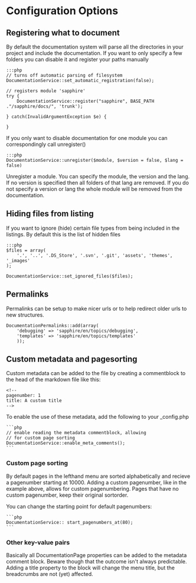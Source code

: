# Configuration Options

## Registering what to document
	
By default the documentation system will parse all the directories in your project 
and include the documentation. If you want to only specify a few folders you can 
disable it and register your paths manually

	:::php
	// turns off automatic parsing of filesystem
	DocumentationService::set_automatic_registration(false);
	
	// registers module 'sapphire'
	try {	
		DocumentationService::register("sapphire", BASE_PATH ."/sapphire/docs/", 'trunk');
		
	} catch(InvalidArgumentException $e) {
		
	} 
		
	
If you only want to disable documentation for one module you can correspondingly 
call unregister()

	:::php
	DocumentationService::unregister($module, $version = false, $lang = false)

Unregister a module. You can specify the module, the version and the lang. If 
no version is specified then all folders of that lang are removed. If you do 
not specify a version or lang the whole module will be removed from the 
documentation.


## Hiding files from listing

If you want to ignore (hide) certain file types from being included in the 
listings. By default this is the list of hidden files

	:::php
	$files = array(
		'.', '..', '.DS_Store', '.svn', '.git', 'assets', 'themes', '_images'
	);
	
	DocumentationService::set_ignored_files($files);

## Permalinks 

Permalinks can be setup to make nicer urls or to help redirect older urls
to new structures.

	DocumentationPermalinks::add(array(
		'debugging' => 'sapphire/en/topics/debugging',
		'templates' => 'sapphire/en/topics/templates'
		));

## Custom metadata and pagesorting

Custom metadata can be added to the file by creating a commentblock to the head
of the markdown file like this:

	<!--
	pagenumber: 1
	title: A custom title
	-->

To enable the use of these metadata, add the following to your _config.php

	```php
	// enable reading the metadata commentblock, allowing
	// for custom page sorting
	DocumentationService::enable_meta_comments();
	```

### Custom page sorting	

By default pages in the lefthand menu are sorted alphabetically and recieve a 
pagenumber starting at 10000. Adding a custom pagenumber, like in the example 
above, allows for custom pagenumbering. Pages that have no custom pagenumber, 
keep their original sortorder.

You can change the starting point for default pagenumbers:


	```php
	DocumentationService:: start_pagenumbers_at(80);
	```

### Other key-value pairs

Basically all DocumentationPage properties can be added to the metadata
comment block. Beware though that the outcome isn't always predictable. Adding
a title property to the block will change the menu title, but the
breadcrumbs are not (yet) affected.
